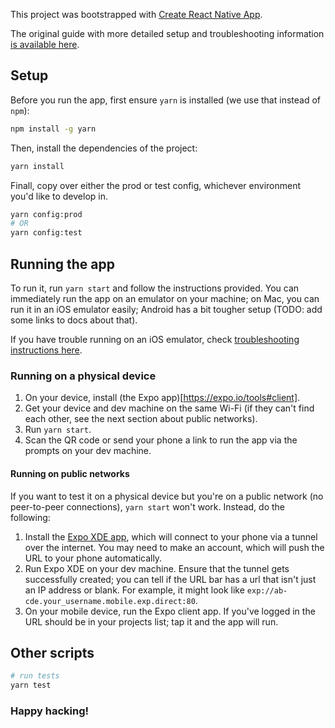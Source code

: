 This project was bootstrapped with [Create React Native
App](https://github.com/react-community/create-react-native-app).

The original guide with more detailed setup and troubleshooting information [is
available
here](https://github.com/mathieudutour/create-react-native-app-typescript/blob/master/react-native-scripts/template/README.md).

## Setup

Before you run the app, first ensure `yarn` is installed (we use that instead of
`npm`):

```bash
npm install -g yarn
```

Then, install the dependencies of the project:

```bash
yarn install
```

Finall, copy over either the prod or test config, whichever environment you'd
like to develop in.

```bash
yarn config:prod
# OR
yarn config:test
```

## Running the app

To run it, run `yarn start` and follow the instructions provided. You can
immediately run the app on an emulator on your machine; on Mac, you can run it
in an iOS emulator easily; Android has a bit tougher setup (TODO: add some links
to docs about that).

If you have trouble running on an iOS emulator, check [troubleshooting
instructions
here](https://github.com/mathieudutour/create-react-native-app-typescript/blob/master/react-native-scripts/template/README.md#ios-simulator-wont-open).

### Running on a physical device

1.  On your device, install (the Expo app)[https://expo.io/tools#client].
1.  Get your device and dev machine on the same Wi-Fi (if they can't find each
    other, see the next section about public networks).
1.  Run `yarn start`.
1.  Scan the QR code or send your phone a link to run the app via the prompts on
    your dev machine.

#### Running on public networks

If you want to test it on a physical device but you're on a public network (no
peer-to-peer connections), `yarn start` won't work. Instead, do the following:

1.  Install the [Expo XDE app](https://github.com/expo/xde/releases), which will
    connect to your phone via a tunnel over the internet. You may need to make
    an account, which will push the URL to your phone automatically.
1.  Run Expo XDE on your dev machine. Ensure that the tunnel gets successfully
    created; you can tell if the URL bar has a url that isn't just an IP address
    or blank. For example, it might look like
    `exp://ab-cde.your_username.mobile.exp.direct:80`.
1.  On your mobile device, run the Expo client app. If you've logged in the URL
    should be in your projects list; tap it and the app will run.

## Other scripts

```bash
# run tests
yarn test
```

### Happy hacking!
